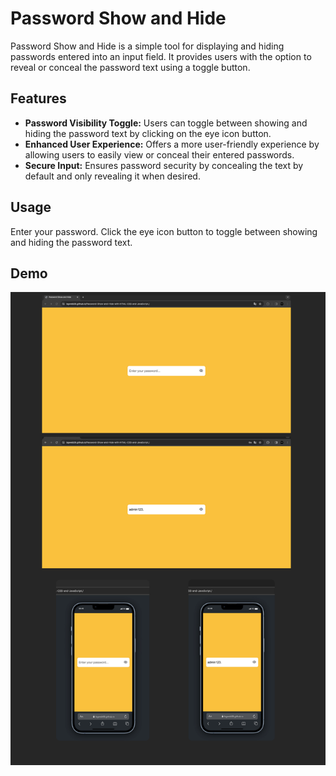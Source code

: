 # Password Show and Hide

Password Show and Hide is a simple tool for displaying and hiding passwords entered into an input field. It provides users with the option to reveal or conceal the password text using a toggle button.

## Features

- **Password Visibility Toggle:** Users can toggle between showing and hiding the password text by clicking on the eye icon button.
- **Enhanced User Experience:** Offers a more user-friendly experience by allowing users to easily view or conceal their entered passwords.
- **Secure Input:** Ensures password security by concealing the text by default and only revealing it when desired.

## Usage

Enter your password. Click the eye icon button to toggle between showing and hiding the password text.

## Demo

![Password Show and Hide Demo](https://github.com/BGWEB08/README.md-IMAGES/blob/main/JavaScript%20Trials/Password%20Show%20and%20Hide/passwordshowandhide-img.png?raw=true)
